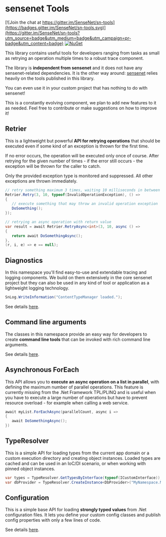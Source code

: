 # sensenet Tools

[![Join the chat at https://gitter.im/SenseNet/sn-tools](https://badges.gitter.im/SenseNet/sn-tools.svg)](https://gitter.im/SenseNet/sn-tools?utm_source=badge&utm_medium=badge&utm_campaign=pr-badge&utm_content=badge)
[![NuGet](https://img.shields.io/nuget/v/SenseNet.Tools.svg)](https://www.nuget.org/packages/SenseNet.Tools)

This library contains useful tools for developers ranging from tasks as small as retrying an operation multiple times to a robust trace component.

The library is **independent from sensenet** and it does not have any sensenet-related dependencies. It is the other way around: [sensenet](https://github.com/SenseNet/sensenet) relies heavily on the tools published in this library.

You can even use it in your custom project that has nothing to do with sensenet!

This is a constantly evolving component, we plan to add new features to it as needed. Feel free to contribute or make suggestions on how to improve it!

## Retrier
This is a lightweight but powerful **API for retrying operations** that should be executed even if some kind of an exception is thrown for the first time.

If no error occurs, the operation will be executed only once of course. After retrying for the given number of times - if the error still occurs - the exception will be thrown for the caller to catch. 

Only the provided exception type is monitored and suppressed. All other exceptions are thrown immediately.

````csharp
// retry something maximum 3 times, waiting 10 milliseconds in between
Retrier.Retry(3, 10, typeof(InvalidOperationException), () =>
{
   // execute something that may throw an invalid operation exception
   DoSomething();
});

// retrying an async operation with return value
var result = await Retrier.RetryAsync<int>(3, 10, async () =>
{
   return await DoSomethingAsync();
},
(r, i, e) => e == null);
````

## Diagnostics
In this namespace you'll find easy-to-use and extendable tracing and logging components. We build on them extensively in the core sensenet project but they can also be used in any kind of tool or application as a lightweight logging technology.

```csharp
SnLog.WriteInformation("ContentTypeManager loaded.");
```

See details [here](src/SenseNet.Tools/Diagnostics/Readme.md).

## Command line arguments
The classes in this namespace provide an easy way for developers to create **command line tools** that can be invoked with rich command line arguments.

See details [here](src/SenseNet.Tools/Tools/CommandLineArguments/Readme.md).

## Asynchronous ForEach
This API allows you to **execute an async operation on a list in parallel**, with defining the maximum number of parallel operations. This feature is currently missing from the .Net Framework TPL/PLINQ and is useful when you have to execute a large number of operations but have to prevent resource overload - for example when calling a web service.
````csharp
await myList.ForEachAsync(parallelCount, async i =>
{
   await DoSomethingAsync();
})
````

## TypeResolver
This is a simple API for loading types from the current app domain or a custom execution directory and creating object instances. Loaded types are cached and can be used in an IoC/DI scenario, or when working with pinned object instances.
````csharp
var types = TypeResolver.GetTypesByInterface(typeof(ICustomInterface));
var dbProvider = TypeResolver.CreateInstance<DbProvider>("MyNamespace.MyDbProvider");
````

## Configuration
This is a simple base API for loading **strongly typed values** from .Net configuration files. It lets you define your custom config classes and publish config properties with only a few lines of code.

See details [here](src/SenseNet.Tools/Configuration/Readme.md).
